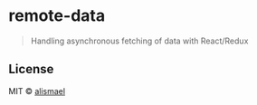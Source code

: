 # remote-data

> Handling asynchronous fetching of data with React/Redux

## License

MIT © [alismael](https://github.com/alismael)
